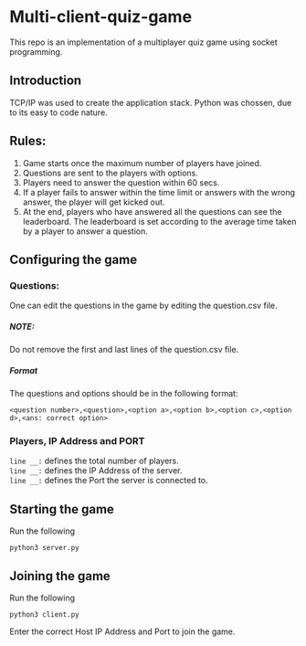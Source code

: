 # Multi-client-quiz-game

This repo is an implementation of a multiplayer quiz game using socket programming.

## Introduction

TCP/IP was used to create the application stack. Python was chossen, due to its easy to code nature.

## Rules:

1. Game starts once the maximum number of players have joined.
2. Questions are sent to the players with options.
3. Players need to answer the question within 60 secs.
4. If a player fails to answer within the time limit or answers with the wrong answer, the player will get kicked out.
5. At the end, players who have answered all the questions can see the leaderboard. The leaderboard is set according to the average time taken by a player to answer a question.

## Configuring the game

### Questions:

One can edit the questions in the game by editing the question.csv file.

##### NOTE:
Do not remove the first and last lines of the question.csv file.

##### Format
The questions and options should be in the following format:
```
<question number>,<question>,<option a>,<option b>,<option c>,<option d>,<ans: correct option>
```

### Players, IP Address and PORT

```line __:``` defines the total number of players.  
```line __:``` defines the IP Address of the server.  
```line __:``` defines the Port the server is connected to.

## Starting the game
Run the following
```
python3 server.py
```

## Joining the game
Run the following
```
python3 client.py
```
Enter the correct Host IP Address and Port to join the game.
